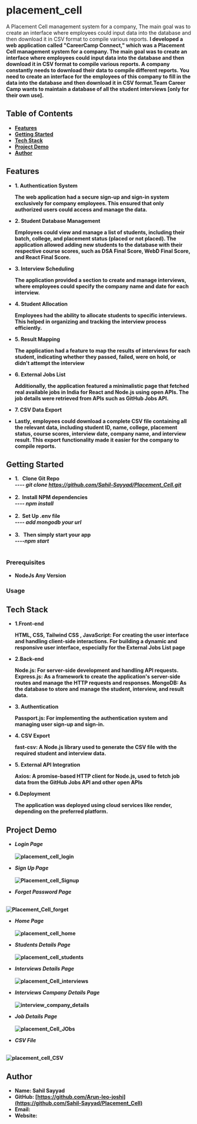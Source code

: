 # placement_cell
A Placement Cell management system for a company, The main goal was to create an interface where employees could input data into the database and then download it in CSV format to compile various reports.
<b>  I developed a web application called "CareerCamp Connect," which was a Placement Cell management system for a company. The main goal was to create an interface where employees could input data into the database and then download it in CSV format to compile various reports.
 A company constantly needs to download their data to compile different reports. You need to create an
interface for the employees of this company to fill in the data into the database and then download it in CSV
format.Team Career Camp wants to maintain a database of all the student interviews [only for their own
use]. <b> 

## Table of Contents
-  <b> [Features](#features)</b>
-  <b> [Getting Started](#getting-started)</b>
-  <b> [Tech Stack](#Tech-Stack) </b>
-  <b> [Project Demo](#Project-Demo) </b>
-  <b> [Author](#Author)</b>

## Features
-  <b>1. Authentication System </b>
     <p>The web application had a secure sign-up and sign-in system exclusively for company employees. This ensured that only authorized users could access and manage the data.</p>
-  <b> 2. Student Database Management  </b>
    <p>Employees could view and manage a list of students, including their batch, college, and placement status (placed or not placed). The application allowed adding new students to the database with their respective course scores, such as DSA Final Score, WebD Final Score, and React Final Score.</p>
-  <b> 3. Interview Scheduling</b>
    <p> The application provided a section to create and manage interviews, where employees could specify the company name and date for each interview.</p>
-  <b> 4. Student Allocation </b>
    <p>Employees had the ability to allocate students to specific interviews. This helped in organizing and tracking the interview process efficiently.</p>
-  <b> 5. Result Mapping </b>
    <p>The application had a feature to map the results of interviews for each student, indicating whether they passed, failed, were on hold, or didn't attempt the interview</p>
-  <b> 6. External Jobs List </b>
   <p>Additionally, the application featured a minimalistic page that fetched real available jobs in India for React and Node.js using open APIs. The job details were retrieved from APIs such as GitHub Jobs API.</p>
-  <b> 7. CSV Data Export </b>
-  <p> Lastly, employees could download a complete CSV file containing all the relevant data, including student ID, name, college, placement status, course scores, interview date, company name, and interview result. This export functionality made it easier for the company to compile reports.</p>

## Getting Started
-  <b> 1. &nbsp; Clone Git Repo  </b>
    <br>----<i> git clone https://github.com/Sahil-Sayyad/Placement_Cell.git </i><br><br>
-  <b> 2.  &nbsp;Install NPM dependencies </b>
   <br>----<i> npm install</i> <br><br>
-  <b> 2.  &nbsp;Set Up .env file  </b>
   <br>----<i> add mongodb your url</i> <br><br>
-  <b> 3. &nbsp; Then simply start your app </b>
   <br>----<i>npm start </i><br><br>


### Prerequisites
- <b>NodeJs Any Version</b>

### Usage


## Tech Stack

-  <b> 1.Front-end </b>
    <p>HTML, CSS, Tailwind CSS , JavaScript: For creating the user interface and handling client-side interactions.
       For building a dynamic and responsive user interface, especially for the External Jobs List page</p>
- <b> 2.Back-end </b>
   <p>Node.js: For server-side development and handling API requests.
      Express.js: As a framework to create the application's server-side routes and manage the HTTP requests and responses.
      MongoDB: As the database to store and manage the student, interview, and result data.</p>
-  <b> 3. Authentication </b>
    <p>Passport.js: For implementing the authentication system and managing user sign-up and sign-in.</p>
-  <b> 4. CSV Export</b>
    <p>fast-csv: A Node.js library used to generate the CSV file with the required student and interview data.</p>
-  <b> 5. External API Integration </b>
   <p> Axios: A promise-based HTTP client for Node.js, used to fetch job data from the GitHub Jobs API and other open APIs</p>
-  <b> 6.Deployment </b>
   <p>The application was deployed using cloud services like render, depending on the preferred platform.</p>

## Project Demo
 - <b> <i> Login Page  </i></b> <br><br>
 ![placement_cell_login](https://github.com/Arun-leo-joshi/placement_cell/assets/96423459/c630a65a-6272-4c82-b618-b6a29137f5fa)

-  <b> <i> Sign Up  Page  </i></b> <br><br>
![Placement_cell_Signup]([https://github.com/Arun-leo-joshi/placement_cell]/assets/96423459/7695cf67-afe2-4899-b9fe-3f6e06e4c044)

-  <b> <i> Forget Password Page  </i></b> <br><br>

![Placement_Cell_forget](https://github.com/Arun-leo-joshi/placement_cell/assets/96423459/10010f56-0ef3-494c-bc11-03a63b8f7929)

-  <b> <i> Home Page  </i></b> <br><br>
![placement_cell_home](https://github.com/Arun-leo-joshi/placement_cell/assets/96423459/90576da3-65ef-4875-9fd8-9a3274a93bfc)

-  <b> <i> Students Details  Page  </i></b> <br><br>
![placement_cell_students](https://github.com/Arun-leo-joshi/placement_cell/assets/96423459/2d9ab7ef-9cb2-4eec-88e2-f149b7d7c75f)

-  <b> <i> Interviews Details  Page  </i></b> <br><br>
![placement_Cell_interviews](https://github.com/Arun-leo-joshi/placement_cell/assets/96423459/9d57cb47-5943-4eac-9091-d24447928a7a)

-  <b> <i> Interviews Company Details  Page  </i></b> <br><br>
![interview_company_details](https://github.com/Arun-leo-joshi/placement_cell/assets/96423459/c6870aff-001e-4d75-ad4d-56a82b89e746)

-  <b> <i> Job Details  Page  </i></b> <br><br>
![placement_Cell_JObs](https://github.com/Arun-leo-joshi/placement_cell/assets/96423459/b633c0d0-7e15-4a9b-8c79-8c34d5430dd8)

-  <b> <i> CSV File  </i></b> <br><br>

![placement_cell_CSV](https://github.com/Arun-leo-joshi/placement_cell/assets/96423459/58abc198-9f83-46c7-a33a-508ec541a669)

## Author


- Name: Sahil Sayyad
- GitHub: <a><b>[https://github.com/Arun-leo-joshi](https://github.com/Sahil-Sayyad/Placement_Cell)</a></b>
- Email: 
- Website: 
